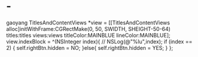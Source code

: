 # -
gaoyang
TitlesAndContentViews *view = [[TitlesAndContentViews alloc]initWithFrame:CGRectMake(0, 50, SWIDTH, SHEIGHT-50-64) titles:titles views:views titleColor:MAINBLUE lineColor:MAINBLUE];
    view.indexBlock = ^(NSInteger index){
//      NSLog(@"%lu",index);
        if (index == 2) {
            self.rightBtn.hidden = NO;
        }else{
            self.rightBtn.hidden = YES;
        }
    };

